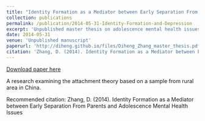 ```yaml
---
title: "Identity Formation as a Mediator between Early Separation From Parents and Adolescence Mental Health Issues"
collection: publications
permalink: /publication/2014-05-31-Identity-Formation-and-Depression
excerpt: 'Unpublished master thesis on adolescence mental health issues related to early separation from parents.'
date: 2014-05-31
venue: 'Unpublished manuscript'
paperurl: 'http://diheng.github.io/files/Diheng_Zhang_master_thesis.pdf'
citation: 'Zhang, D. (2014). Identity Formation as a Mediator between Early Separation From Parents and Adolescence Mental Health Issues'
---
```


<a href='http://diheng.github.io/files/Diheng_Zhang_master_thesis.pdf'>Download paper here</a>

A research examining the attachment theory based on a sample from rural area in China.

Recommended citation: Zhang, D. (2014). Identity Formation as a Mediator between Early Separation From Parents and Adolescence Mental Health Issues
